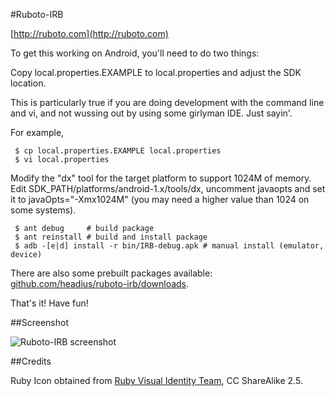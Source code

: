 #Ruboto-IRB

[http://ruboto.com](http://ruboto.com)

To get this working on Android, you'll need to do two things:

Copy local.properties.EXAMPLE to local.properties and adjust the SDK location.

This is particularly true if you are doing development with the command line and vi, and not wussing out by using some girlyman IDE.  Just sayin'.

For example,

     $ cp local.properties.EXAMPLE local.properties
     $ vi local.properties

  Modify the "dx" tool for the target platform to support 1024M of memory. Edit SDK_PATH/platforms/android-1.x/tools/dx, uncomment javaopts and set it to javaOpts="-Xmx1024M" (you may need a higher value than 1024 on some systems).

     $ ant debug     # build package
     $ ant reinstall # build and install package
     $ adb -[e|d] install -r bin/IRB-debug.apk # manual install (emulator, device)

There are also some prebuilt packages available: [github.com/headius/ruboto-irb/downloads](http://github.com/headius/ruboto-irb/downloads).

That's it! Have fun!

##Screenshot

![Ruboto-IRB screenshot](http://cloud.github.com/downloads/headius/ruboto-irb/ruboto-screenshot-landscape.png)

##Credits

Ruby Icon obtained from [Ruby Visual Identity Team](http://rubyidentity.org/), CC ShareAlike 2.5.

